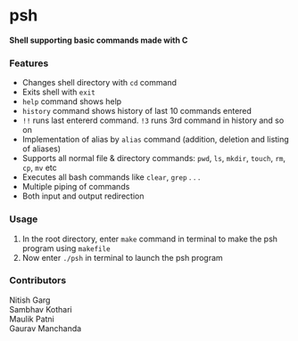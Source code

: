 # psh
**Shell supporting basic commands made with C**

### Features
- Changes shell directory with ```cd``` command
- Exits shell with ```exit```
- ```help``` command shows help
- ```history``` command shows history of last 10 commands entered
- ```!!``` runs last entererd command. ```!3``` runs 3rd command in history and so on
- Implementation of alias by ```alias``` command (addition, deletion and listing of aliases)
- Supports all normal file & directory commands: ```pwd```, ```ls```, ```mkdir```, ```touch```, ```rm```, ```cp```, ```mv``` etc
- Executes all bash commands like ```clear```, ```grep``` . . .
- Multiple piping of commands
- Both input and output redirection

### Usage
1. In the root directory, enter ```make``` command in terminal to make the psh program using ```makefile```
2. Now enter ```./psh``` in terminal to launch the psh program

### Contributors
Nitish Garg  
Sambhav Kothari  
Maulik Patni  
Gaurav Manchanda  
